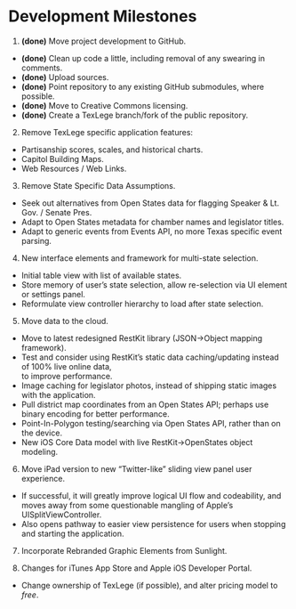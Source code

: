 Development Milestones
=======================
 1. **(done)** Move project development to GitHub.  
- **(done)** Clean up code a little, including removal of any swearing in comments.  
- **(done)** Upload sources.  
- **(done)** Point repository to any existing GitHub submodules, where possible.   
- **(done)** Move to Creative Commons licensing.  
- **(done)** Create a TexLege branch/fork of the public repository.  
  
 
 2. Remove TexLege specific application features:  
- Partisanship scores, scales, and historical charts.  
- Capitol Building Maps.  
- Web Resources / Web Links.  


 3. Remove State Specific Data Assumptions.  
- Seek out alternatives from Open States data for flagging Speaker & Lt. Gov. / Senate Pres.  
- Adapt to Open States metadata for chamber names and legislator titles.  
- Adapt to generic events from Events API, no more Texas specific event parsing.  
  

 4. New interface elements and framework for multi-state selection.
- Initial table view with list of available states.
- Store memory of user’s state selection, allow re-selection via UI element or settings panel.
- Reformulate view controller hierarchy to load after state selection.  
  

 5. Move data to the cloud.
- Move to latest redesigned RestKit library (JSON->Object mapping framework).  
- Test and consider using RestKit’s static data caching/updating instead of 100% live online data,  
to improve performance.  
- Image caching for legislator photos, instead of shipping static images with the application.  
- Pull district map coordinates from an Open States API; perhaps use binary encoding for better
performance.  
- Point-In-Polygon testing/searching via Open States API, rather than on the device.  
- New iOS Core Data model with live RestKit->OpenStates object modeling.  
  

 6. Move iPad version to new “Twitter-like” sliding view panel user experience.  
- If successful, it will greatly improve logical UI flow and codeability, and moves away from some
questionable mangling of Apple’s UISplitViewController.  
- Also opens pathway to easier view persistence for users when stopping and starting the application.  
  

 7. Incorporate Rebranded Graphic Elements from Sunlight.  
  

 8. Changes for iTunes App Store and Apple iOS Developer Portal.  
- Change ownership of TexLege (if possible), and alter pricing model to *free*.  
  

